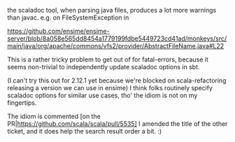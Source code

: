 the scaladoc tool, when parsing java files, produces a lot more warnings than javac. e.g. on FileSystemException in

https://github.com/ensime/ensime-server/blob/8a058e565dd8454a1779199fdbe5449723cd41ad/monkeys/src/main/java/org/apache/commons/vfs2/provider/AbstractFileName.java#L22

This is a rather tricky problem to get out of for fatal-errors, because it seems non-trivial to independently update scaladoc options in sbt.

(I can't try this out for 2.12.1 yet because we're blocked on scala-refactoring releasing a version we can use in ensime)
I think folks routinely specify scaladoc options for similar use cases, tho' the idiom is not on my fingertips.

The idiom is commented [on the PR|https://github.com/scala/scala/pull/5535]
I amended the title of the other ticket, and it does help the search result order a bit. :)
